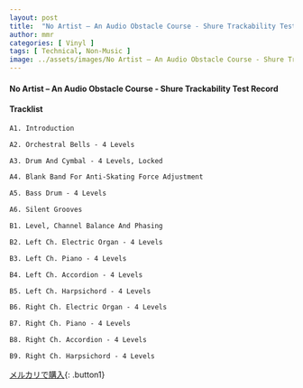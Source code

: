 ```yaml
---
layout: post
title:  "No Artist – An Audio Obstacle Course - Shure Trackability Test Record"
author: mmr
categories: [ Vinyl ]
tags: [ Technical, Non-Music ]
image: ../assets/images/No Artist – An Audio Obstacle Course - Shure Trackability Test Record.jpg
---
```


#### No Artist – An Audio Obstacle Course - Shure Trackability Test Record

#### Tracklist
```md
A1. Introduction

A2. Orchestral Bells - 4 Levels

A3. Drum And Cymbal - 4 Levels, Locked

A4. Blank Band For Anti-Skating Force Adjustment

A5. Bass Drum - 4 Levels

A6. Silent Grooves

B1. Level, Channel Balance And Phasing

B2. Left Ch. Electric Organ - 4 Levels

B3. Left Ch. Piano - 4 Levels

B4. Left Ch. Accordion - 4 Levels

B5. Left Ch. Harpsichord - 4 Levels

B6. Right Ch. Electric Organ - 4 Levels

B7. Right Ch. Piano - 4 Levels

B8. Right Ch. Accordion - 4 Levels

B9. Right Ch. Harpsichord - 4 Levels
```


[メルカリで購入](https://jp.mercari.com/item/m44835881306?afid=6142608987){: .button1}

